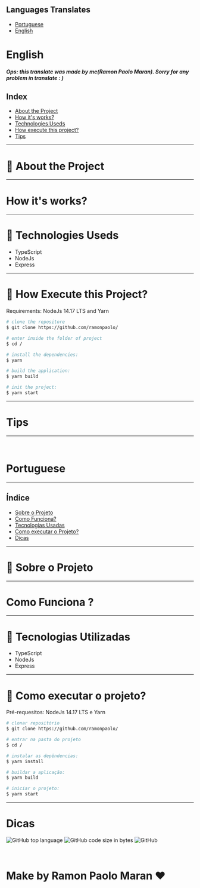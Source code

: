 ## Languages Translates
- [Portuguese](#portuguese)
- [English](#english)

<div id="english" />

# English

##### Ops: this translate was made by me(Ramon Paolo Maran). Sorry for any problem in translate : )

## Index
- [About the Project](#abouttheproject-english)
- [How it's works?](#howwork-english)
- [Technologies Useds](#technologiesuseds-english)
- [How execute this project?](#howexecute-english)
- [Tips](#tips-english)

---

<div id="abouttheproject-english"/>

# 📑 About the Project

---

<div id="howwork-english"/>

# How it's works?

---
<div id="technologiesuseds-english"/>

# 🚀 Technologies Useds
- TypeScript
- NodeJs
- Express

---
<div id="howexecute-english"/>

# 📁 How Execute this Project?
Requirements: NodeJs 14.17 LTS and Yarn

```bash
# clone the repositore
$ git clone https://github.com/ramonpaolo/

# enter inside the folder of project
$ cd /

# install the dependencies:
$ yarn

# build the application:
$ yarn build

# init the project:
$ yarn start
```

---
<div id="tips-english"/>

# Tips

---
</br>

<div id="portuguese" />

# Portuguese

---

## Índice
- [Sobre o Projeto](#abouttheproject-portuguese)
- [Como Funciona?](#howwork-portuguese)
- [Tecnologias Usadas](#technologiesuseds-portuguese)
- [Como executar o Projeto?](#howexecute-portuguese)
- [Dicas](#tips-portuguese)

---

<div id="abouttheproject-portuguese"/>

# 📑 Sobre o Projeto

---

<div id="howwork-portuguese"/>

# Como Funciona ?

---
<div id="technologiesuseds-portuguese"/>

# 🚀 Tecnologias Utilizadas
- TypeScript
- NodeJs
- Express

---
<div id="howexecute-portuguese"/>

# 📁 Como executar o projeto?
Pré-requesitos: NodeJs 14.17 LTS e Yarn

```bash
# clonar repositório
$ git clone https://github.com/ramonpaolo/

# entrar na pasta do projeto
$ cd /

# instalar as depêndencias:
$ yarn install

# buildar a aplicação:
$ yarn build

# iniciar o projeto:
$ yarn start
```

---
<div id="tips-portuguese"/>

# Dicas

![GitHub top language](https://img.shields.io/github/languages/top/ramonpaolo/)
![GitHub code size in bytes](https://img.shields.io/github/languages/code-size/ramonpaolo/)
![GitHub](https://img.shields.io/github/license/ramonpaolo/)

<br/>

# Make by Ramon Paolo Maran &#10084;
